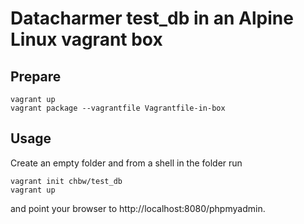 # Datacharmer test_db in an Alpine Linux vagrant box

## Prepare

```
vagrant up
vagrant package --vagrantfile Vagrantfile-in-box
```


## Usage

Create an empty folder and from a shell in the folder run
```
vagrant init chbw/test_db
vagrant up
```
and point your browser to http://localhost:8080/phpmyadmin.

